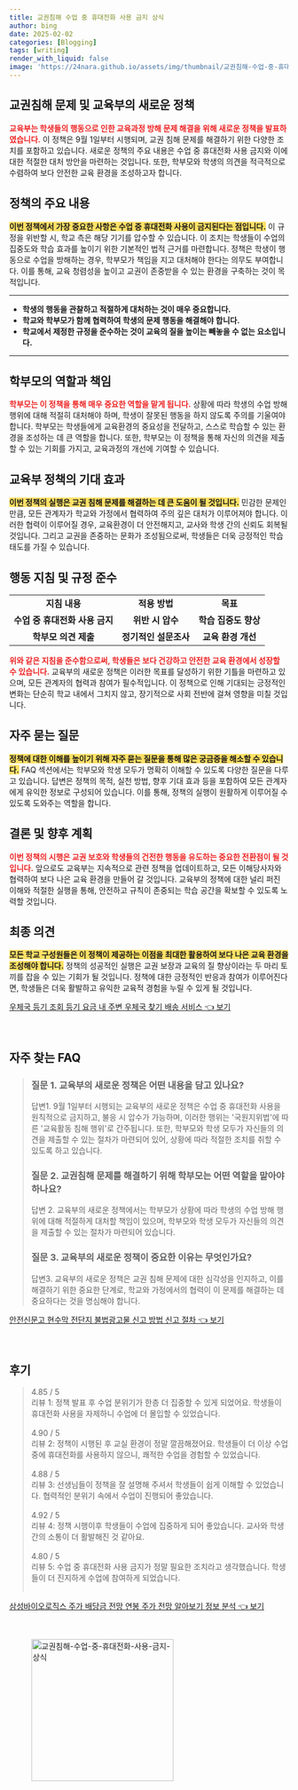 ```yaml
---
title: 교권침해 수업 중 휴대전화 사용 금지 상식
author: bing
date: 2025-02-02
categories: [Blogging]
tags: [writing]
render_with_liquid: false
image: 'https://24nara.github.io/assets/img/thumbnail/교권침해-수업-중-휴대전화-사용-금지-상식.webp'
---
```



<h2 id='교권침해 문제 및 교육부의 새로운 정책'>교권침해 문제 및 교육부의 새로운 정책</h2>

<p><b><span style="color: #ee2323;">교육부는 학생들의 행동으로 인한 교육과정 방해 문제 해결을 위해 새로운 정책을 발표하였습니다.</span></b> 이 정책은 9월 1일부터 시행되며, 교권 침해 문제를 해결하기 위한 다양한 조치를 포함하고 있습니다. 새로운 정책의 주요 내용은 수업 중 휴대전화 사용 금지와 이에 대한 적절한 대처 방안을 마련하는 것입니다. 또한, 학부모와 학생의 의견을 적극적으로 수렴하여 보다 안전한 교육 환경을 조성하고자 합니다.</p>

<h2 id='정책의 주요 내용'>정책의 주요 내용</h2>

<p><b><span style="background-color: #ffe066;">이번 정책에서 가장 중요한 사항은 수업 중 휴대전화 사용이 금지된다는 점입니다.</span></b> 이 규정을 위반할 시, 학교 측은 해당 기기를 압수할 수 있습니다. 이 조치는 학생들이 수업의 집중도와 학습 효과를 높이기 위한 기본적인 법적 근거를 마련합니다. 정책은 학생이 행동으로 수업을 방해하는 경우, 학부모가 책임을 지고 대처해야 한다는 의무도 부여합니다. 이를 통해, 교육 청렴성을 높이고 교권이 존중받을 수 있는 환경을 구축하는 것이 목적입니다.</p>

<hr />

<ul>
    <li><b>학생의 행동을 관찰하고 적절하게 대처하는 것이 매우 중요합니다.</b></li>
    <li><b>학교와 학부모가 함께 협력하여 학생의 문제 행동을 해결해야 합니다.</b></li>
    <li><b>학교에서 제정한 규정을 준수하는 것이 교육의 질을 높이는 빼놓을 수 없는 요소입니다.</b></li>
</ul>

<hr />

<h2 id='학부모의 역할과 책임'>학부모의 역할과 책임</h2>

<p><b><span style="color: #ee2323;">학부모는 이 정책을 통해 매우 중요한 역할을 맡게 됩니다.</span></b> 상황에 따라 학생의 수업 방해 행위에 대해 적절히 대처해야 하며, 학생이 잘못된 행동을 하지 않도록 주의를 기울여야 합니다. 학부모는 학생들에게 교육환경의 중요성을 전달하고, 스스로 학습할 수 있는 환경을 조성하는 데 큰 역할을 합니다. 또한, 학부모는 이 정책을 통해 자신의 의견을 제출할 수 있는 기회를 가지고, 교육과정의 개선에 기여할 수 있습니다.</p>

<h2 id='교육부 정책의 기대 효과'>교육부 정책의 기대 효과</h2>

<p><b><span style="background-color: #ffe066;">이번 정책의 실행은 교권 침해 문제를 해결하는 데 큰 도움이 될 것입니다.</span></b> 민감한 문제인 만큼, 모든 관계자가 학교와 가정에서 협력하여 주의 깊은 대처가 이루어져야 합니다. 이러한 협력이 이루어질 경우, 교육환경이 더 안전해지고, 교사와 학생 간의 신뢰도 회복될 것입니다. 그리고 교권을 존중하는 문화가 조성됨으로써, 학생들은 더욱 긍정적인 학습 태도를 가질 수 있습니다.</p>

<h2 id='행동 지침 및 규정 준수'>행동 지침 및 규정 준수</h2>

<table>
    <tr>
        <td style="text-align: center; height: 17px;"><b>지침 내용</b></td>
        <td style="text-align: center; height: 17px;"><b>적용 방법</b></td>
        <td style="text-align: center; height: 17px;"><b>목표</b></td>
    </tr>
    <tr>
        <td style="text-align: center; height: 17px;"><b>수업 중 휴대전화 사용 금지</b></td>
        <td style="text-align: center; height: 17px;"><b>위반 시 압수</b></td>
        <td style="text-align: center; height: 17px;"><b>학습 집중도 향상</b></td>
    </tr>
    <tr>
        <td style="text-align: center; height: 17px;"><b>학부모 의견 제출</b></td>
        <td style="text-align: center; height: 17px;"><b>정기적인 설문조사</b></td>
        <td style="text-align: center; height: 17px;"><b>교육 환경 개선</b></td>
    </tr>
</table>

<p><b><span style="color: #ee2323;">위와 같은 지침을 준수함으로써, 학생들은 보다 건강하고 안전한 교육 환경에서 성장할 수 있습니다.</span></b> 교육부의 새로운 정책은 이러한 목표를 달성하기 위한 기틀을 마련하고 있으며, 모든 관계자의 협력과 참여가 필수적입니다. 이 정책으로 인해 기대되는 긍정적인 변화는 단순히 학교 내에서 그치지 않고, 장기적으로 사회 전반에 걸쳐 영향을 미칠 것입니다.</p>

<h2 id='자주 묻는 질문'>자주 묻는 질문</h2>

<p><b><span style="background-color: #ffe066;">정책에 대한 이해를 높이기 위해 자주 묻는 질문을 통해 많은 궁금증을 해소할 수 있습니다.</span></b> FAQ 섹션에서는 학부모와 학생 모두가 명확히 이해할 수 있도록 다양한 질문을 다루고 있습니다. 답변은 정책의 목적, 실천 방법, 향후 기대 효과 등을 포함하여 모든 관계자에게 유익한 정보로 구성되어 있습니다. 이를 통해, 정책의 실행이 원활하게 이루어질 수 있도록 도와주는 역할을 합니다.</p>

<h2 id='결론 및 향후 계획'>결론 및 향후 계획</h2>

<p><b><span style="color: #ee2323;">이번 정책의 시행은 교권 보호와 학생들의 건전한 행동을 유도하는 중요한 전환점이 될 것입니다.</span></b> 앞으로도 교육부는 지속적으로 관련 정책을 업데이트하고, 모든 이해당사자와 협력하여 보다 나은 교육 환경을 만들어 갈 것입니다. 교육부의 정책에 대한 널리 퍼진 이해와 적절한 실행을 통해, 안전하고 규칙이 존중되는 학습 공간을 확보할 수 있도록 노력할 것입니다.</p>

<h2 id='최종 의견'>최종 의견</h2>

<p><b><span style="background-color: #ffe066;">모든 학교 구성원들은 이 정책이 제공하는 이점을 최대한 활용하여 보다 나은 교육 환경을 조성해야 합니다.</span></b> 정책의 성공적인 실행은 교권 보장과 교육의 질 향상이라는 두 마리 토끼를 잡을 수 있는 기회가 될 것입니다. 정책에 대한 긍정적인 반응과 참여가 이루어진다면, 학생들은 더욱 활발하고 유익한 교육적 경험을 누릴 수 있게 될 것입니다.</p>


<p><a class="click-button" title="우체국 등기 조회 등기 요금 내 주변 우체국 찾기 배송 서비스" href="https://24nara.github.io/posts/%EC%9A%B0%EC%B2%B4%EA%B5%AD-%EB%93%B1%EA%B8%B0-%EC%A1%B0%ED%9A%8C-%EB%93%B1%EA%B8%B0-%EC%9A%94%EA%B8%88-%EB%82%B4-%EC%A3%BC%EB%B3%80-%EC%9A%B0%EC%B2%B4%EA%B5%AD-%EC%B0%BE%EA%B8%B0-%EB%B0%B0%EC%86%A1-%EC%84%9C%EB%B9%84%EC%8A%A4/" rel="dofollow">우체국 등기 조회 등기 요금 내 주변 우체국 찾기 배송 서비스 👈 보기</a></p><br>
<h2 id='자주_찾는_FAQ'>자주 찾는 FAQ</h2>
<div itemscope="" itemtype="https://schema.org/FAQPage"> 
<blockquote> 
<div itemscope="" itemprop="mainEntity" itemtype="https://schema.org/Question"> 
<h3 itemprop="name">질문 1. 교육부의 새로운 정책은 어떤 내용을 담고 있나요?</h3> 
<div itemscope="" itemprop="acceptedAnswer" itemtype="https://schema.org/Answer"> 
<span itemprop="text"> 
<p>답변1. 9월 1일부터 시행되는 교육부의 새로운 정책은 수업 중 휴대전화 사용을 원칙적으로 금지하고, 불응 시 압수가 가능하며, 이러한 행위는 '국원지위법'에 따른 '교육활동 침해 행위'로 간주됩니다. 또한, 학부모와 학생 모두가 자신들의 의견을 제출할 수 있는 절차가 마련되어 있어, 상황에 따라 적절한 조치를 취할 수 있도록 하고 있습니다.</p> 
</span> 
</div> 
</div> 
<div itemscope="" itemprop="mainEntity" itemtype="https://schema.org/Question"> 
<h3 itemprop="name">질문 2. 교권침해 문제를 해결하기 위해 학부모는 어떤 역할을 맡아야 하나요?</h3> 
<div itemscope="" itemprop="acceptedAnswer" itemtype="https://schema.org/Answer"> 
<span itemprop="text"> 
<p>답변 2. 교육부의 새로운 정책에서는 학부모가 상황에 따라 학생의 수업 방해 행위에 대해 적절하게 대처할 책임이 있으며, 학부모와 학생 모두가 자신들의 의견을 제출할 수 있는 절차가 마련되어 있습니다.</p> 
</span> 
</div> 
</div> 
<div itemscope="" itemprop="mainEntity" itemtype="https://schema.org/Question"> 
<h3 itemprop="name">질문 3. 교육부의 새로운 정책이 중요한 이유는 무엇인가요?</h3> 
<div itemscope="" itemprop="acceptedAnswer" itemtype="https://schema.org/Answer"> 
<span itemprop="text"> 
<p>답변3. 교육부의 새로운 정책은 교권 침해 문제에 대한 심각성을 인지하고, 이를 해결하기 위한 중요한 단계로, 학교와 가정에서의 협력이 이 문제를 해결하는 데 중요하다는 것을 명심해야 합니다.</p> 
</span> 
</div> 
</div> 
</blockquote> 
</div>
<p><a class="click-button" title="안전신문고 현수막 전단지 불법광고물 신고 방법 신고 절차" href="https://24nara.github.io/posts/%EC%95%88%EC%A0%84%EC%8B%A0%EB%AC%B8%EA%B3%A0-%ED%98%84%EC%88%98%EB%A7%89-%EC%A0%84%EB%8B%A8%EC%A7%80-%EB%B6%88%EB%B2%95%EA%B4%91%EA%B3%A0%EB%AC%BC-%EC%8B%A0%EA%B3%A0-%EB%B0%A9%EB%B2%95-%EC%8B%A0%EA%B3%A0-%EC%A0%88%EC%B0%A8/" rel="dofollow">안전신문고 현수막 전단지 불법광고물 신고 방법 신고 절차 👈 보기</a></p><br>
<h2 id='후기'>후기</h2>
<div itemscope itemtype="https://schema.org/Product">
  <blockquote>
  <div itemprop="review" itemscope itemtype="https://schema.org/Review">
      <div itemprop="reviewRating" itemscope itemtype="https://schema.org/Rating"> <span itemprop="ratingValue">4.85</span> / <span itemprop="bestRating">5</span> </div>
      <span itemprop="reviewBody">리뷰 1: 정책 발표 후 수업 분위기가 한층 더 집중할 수 있게 되었어요. 학생들이 휴대전화 사용을 자제하니 수업에 더 몰입할 수 있었습니다.</span>
  </div>
  <br>
  <div itemprop="review" itemscope itemtype="https://schema.org/Review">
      <div itemprop="reviewRating" itemscope itemtype="https://schema.org/Rating"> <span itemprop="ratingValue">4.90</span> / <span itemprop="bestRating">5</span> </div>
      <span itemprop="reviewBody">리뷰 2: 정책이 시행된 후 교실 환경이 정말 깔끔해졌어요. 학생들이 더 이상 수업 중에 휴대전화를 사용하지 않으니, 쾌적한 수업을 경험할 수 있었습니다.</span>
  </div>
  <br>
  <div itemprop="review" itemscope itemtype="https://schema.org/Review">
      <div itemprop="reviewRating" itemscope itemtype="https://schema.org/Rating"> <span itemprop="ratingValue">4.88</span> / <span itemprop="bestRating">5</span> </div>
      <span itemprop="reviewBody">리뷰 3: 선생님들이 정책을 잘 설명해 주셔서 학생들이 쉽게 이해할 수 있었습니다. 협력적인 분위기 속에서 수업이 진행되어 좋았습니다.</span>
  </div>
  <br>
  <div itemprop="review" itemscope itemtype="https://schema.org/Review">
      <div itemprop="reviewRating" itemscope itemtype="https://schema.org/Rating"> <span itemprop="ratingValue">4.92</span> / <span itemprop="bestRating">5</span> </div>
      <span itemprop="reviewBody">리뷰 4: 정책 시행이후 학생들이 수업에 집중하게 되어 좋았습니다. 교사와 학생 간의 소통이 더 활발해진 것 같아요.</span>
  </div>
  <br>
  <div itemprop="review" itemscope itemtype="https://schema.org/Review">
      <div itemprop="reviewRating" itemscope itemtype="https://schema.org/Rating"> <span itemprop="ratingValue">4.80</span> / <span itemprop="bestRating">5</span> </div>
      <span itemprop="reviewBody">리뷰 5: 수업 중 휴대전화 사용 금지가 정말 필요한 조치라고 생각했습니다. 학생들이 더 진지하게 수업에 참여하게 되었습니다.</span>
  </div>
  <br>
  </blockquote>
</div>
<p><a class="click-button" title="삼성바이오로직스 주가 배당금 전망 연봉 주가 전망 알아보기 정보 분석" href="https://24nara.github.io/posts/%EC%82%BC%EC%84%B1%EB%B0%94%EC%9D%B4%EC%98%A4%EB%A1%9C%EC%A7%81%EC%8A%A4-%EC%A3%BC%EA%B0%80-%EB%B0%B0%EB%8B%B9%EA%B8%88-%EC%A0%84%EB%A7%9D-%EC%97%B0%EB%B4%89-%EC%A3%BC%EA%B0%80-%EC%A0%84%EB%A7%9D-%EC%95%8C%EC%95%84%EB%B3%B4%EA%B8%B0-%EC%A0%95%EB%B3%B4-%EB%B6%84%EC%84%9D/" rel="dofollow">삼성바이오로직스 주가 배당금 전망 연봉 주가 전망 알아보기 정보 분석 👈 보기</a></p><br>
<figure class="image"><img src="https://24nara.github.io/assets/img/thumbnail/교권침해-수업-중-휴대전화-사용-금지-상식.webp" alt="교권침해-수업-중-휴대전화-사용-금지-상식" width="256" height="256"></figure>